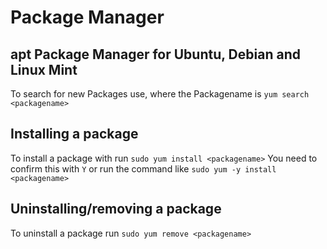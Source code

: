 # Package Manager
## apt Package Manager for Ubuntu, Debian and Linux Mint
To search for new Packages use, where the Packagename is _<packagename>_
`yum search <packagename>`

## Installing a package
To install a package with _<packagename>_ run
`sudo yum install <packagename>`  You need to confirm this with `Y` or run the command like
`sudo yum -y install <packagename>`

## Uninstalling/removing a package
To uninstall a package run `sudo yum remove <packagename>`
